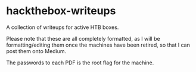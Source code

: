# hackthebox-writeups
A collection of writeups for active HTB boxes.

Please note that these are all completely formatted, as I will be formatting/editing them once the machines have been retired, so that I can post them onto Medium.

The passwords to each PDF is the root flag for the machine.
